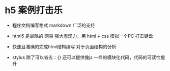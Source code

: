 # h5 案例打击乐

- 程序文档编写格式 markdown 广泛的支持
   

- html5 是最酷的   网易
强大表现力，用 html + css 模拟一个PC 打击键盘

- 快速且准确的完成html结构编写
  对于页面结构的分析

- stylus 除了可以省去：{} 
  还可以提供像js 一样的模块化代码，代码的可读性提升